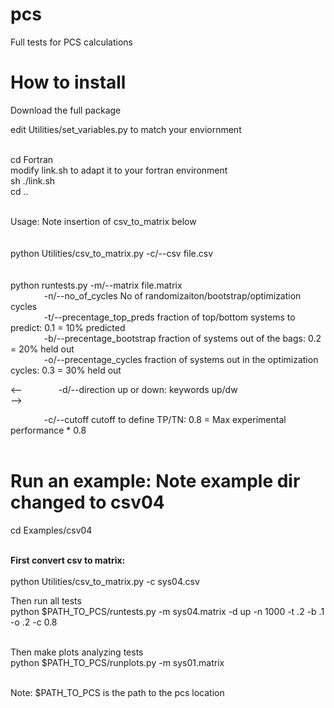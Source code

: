 # pcs
Full tests for PCS calculations <br>

# How to install
Download the full package <br>

edit Utilities/set_variables.py to match your enviornment <br>
<br>

cd Fortran<br>
modify link.sh to adapt it to your fortran environment <br>
sh ./link.sh <br>
cd .. <br>
<br>

Usage:  Note insertion of csv_to_matrix below  <br>
<br>
<br>
python Utilities/csv_to_matrix.py -c/--csv file.csv <br>
<br>
<br>
python runtests.py -m/--matrix file.matrix <br>
&emsp; &emsp; &emsp;  -n/--no_of_cycles  No of randomizaiton/bootstrap/optimization cycles  <br>
&emsp; &emsp; &emsp;  -t/--precentage_top_preds fraction of top/bottom systems to predict: 0.1 = 10% predicted <br>
&emsp; &emsp; &emsp;  -b/--precentage_bootstrap fraction of systems out of the bags:  0.2 = 20% held out <br>
&emsp; &emsp; &emsp;  -o/--precentage_cycles fraction of systems out in the optimization cycles:  0.3 = 30% held out <br>

<--
&emsp; &emsp; &emsp;  -d/--direction up or down: keywords up/dw <br>
-->

&emsp; &emsp; &emsp;  -c/--cutoff cutoff to define TP/TN: 0.8 = Max experimental performance * 0.8 <br>
<br>

# Run an example:   Note example dir changed to csv04  
cd Examples/csv04 <br>

<br>
<b>First convert csv to matrix: </b><br>
<br>
python Utilities/csv_to_matrix.py -c sys04.csv <br>

Then run all tests<br>
python $PATH_TO_PCS/runtests.py -m sys04.matrix -d up -n 1000 -t .2 -b .1 -o .2 -c 0.8 <br>
<br>

Then make plots analyzing tests<br>
python $PATH_TO_PCS/runplots.py -m sys01.matrix <br>
<br>

Note:  $PATH_TO_PCS is the path to the pcs location <br>



